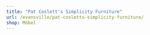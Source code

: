 ```yaml
---
title: "Pat Coslett's Simplicity Furniture"
url: /evansville/pat-cosletts-simplicity-furniture/
shop: Möbel
---
```

